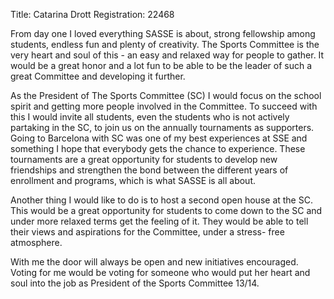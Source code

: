 Title: Catarina Drott
Registration: 22468

From day one I loved everything SASSE is about, strong fellowship among students, endless fun and plenty of creativity. The Sports Committee is the very heart and soul of this - an easy and relaxed way for people to gather. It would be a great honor and a lot fun to be able to be the leader of such a great Committee and developing it further.

As the President of The Sports Committee (SC) I would focus on the school spirit and getting more people involved in the Committee. To succeed with this I would invite all students, even the students who is not actively partaking in the SC, to join us on the annually tournaments as supporters. Going to Barcelona with SC was one of my best experiences at SSE and something I hope that everybody gets the chance to experience. These tournaments are a great opportunity for students to develop new friendships and strengthen the bond between the different years of enrollment and programs, which is what SASSE is all about.

Another thing I would like to do is to host a second open house at the SC. This would be a great opportunity for students to come down to the SC and under more relaxed terms get the feeling of it.  They would be able to tell their views and aspirations for the Committee, under a stress- free atmosphere.

With me the door will always be open and new initiatives encouraged.  Voting for me would be voting for someone who would put her heart and soul into the job as President of the Sports Committee 13/14.
